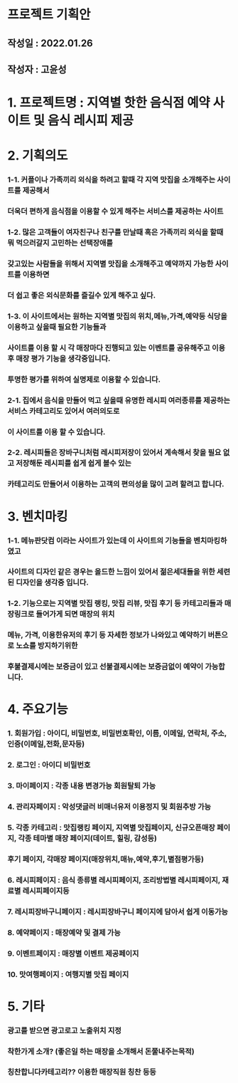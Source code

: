 # 프로젝트 기획안
## 작성일 : 2022.01.26
## 작성자 : 고윤성

# 1. 프로젝트명 : 지역별 핫한 음식점 예약 사이트 및 음식 레시피 제공
# 2. 기획의도
### 1-1. 커플이나 가족끼리 외식을 하려고 할때 각 지역 맛집을 소개해주는 사이트를 제공해서 
### 더욱더 편하게 음식점을 이용할 수 있게 해주는 서비스를 제공하는 사이트

### 1-2. 많은 고객들이 여자친구나 친구를 만날때 혹은 가족끼리 외식을 할때 뭐 먹으러갈지 고민하는 선택장애를
### 갖고있는 사람들을 위해서 지역별 맛집을 소개해주고 예약까지 가능한 사이트를 이용하면
### 더 쉽고 좋은 외식문화를 즐길수 있게 해주고 싶다.

### 1-3. 이 사이트에서는 원하는 지역별 맛집의 위치,메뉴,가격,예약등 식당을 이용하고 싶을때 필요한 기능들과
### 사이트를 이용 할 시 각 매장마다 진행되고 있는 이벤트를 공유해주고 이용후 매장 평가 기능을 생각중입니다.
### 투명한 평가를 위하여 실명제로 이용할 수 있습니다.

### 2-1. 집에서 음식을 만들어 먹고 싶을때 유명한 레시피 여러종류를 제공하는 서비스 카테고리도 있어서 여러의도로
### 이 사이트를 이용 할 수 있습니다.

### 2-2. 레시피들은 장바구니처럼 레시피저장이 있어서 계속해서 찾을 필요 없고 저장해둔 레시피를 쉽게 쉽게 볼수 있는
### 카테고리도 만들어서 이용하는 고객의 편의성을 많이 고려 할려고 합니다.

# 3. 벤치마킹
### 1-1. 메뉴판닷컴 이라는 사이트가 있는데 이 사이트의 기능들을 벤치마킹하였고
### 사이트의 디자인 같은 경우는 올드한 느낌이 있어서 젊은세대들을 위한 세련된 디자인을 생각중 입니다.

### 1-2. 기능으로는 지역별 맛집 랭킹, 맛집 리뷰, 맛집 후기 등 카테고리들과 매장링크로 들어가게 되면 매장의 위치
### 메뉴, 가격, 이용한유저의 후기 등 자세한 정보가 나와있고 예약하기 버튼으로 노쇼를 방지하기위한 
### 후불결제시에는 보증금이 있고 선불결제시에는 보증금없이 예약이 가능합니다.

# 4. 주요기능
### 1. 회원가입 : 아이디, 비밀번호, 비밀번호확인, 이름, 이메일, 연락처, 주소, 인증(이메일,전화,문자등)
### 2. 로그인 : 아이디 비밀번호
### 3. 마이페이지 : 각종 내용 변경가능 회원탈퇴 가능
### 4. 관리자페이지 : 악성댓글러 비매너유저 이용정지 및 회원추방 가능
### 5. 각종 카테고리 : 맛집랭킹 페이지, 지역별 맛집페이지, 신규오픈매장 페이지, 각종 테마별 매장 페이지(데이트, 힐링, 감성등)
### 후기 페이지, 각매장 페이지(매장위치,매뉴,예약,후기,별점평가등) 
### 6. 레시피페이지 : 음식 종류별 레시피페이지, 조리방법별 레시피페이지, 재료별 레시피페이지등
### 7. 레시피장바구니페이지 : 레시피장바구니 페이지에 담아서 쉽게 이동가능
### 8. 예약페이지 : 매장예약 및 결제 가능
### 9. 이벤트페이지 : 매장별 이벤트 제공페이지
### 10. 맛여행페이지 : 여행지별 맛집 페이지

# 5. 기타
### 광고를 받으면 광고로고 노출위치 지정
### 착한가게 소개? (좋은일 하는 매장을 소개해서 돈쭐내주는목적)
### 칭찬합니다카테고리?? 이용한 매장직원 칭찬 등등
